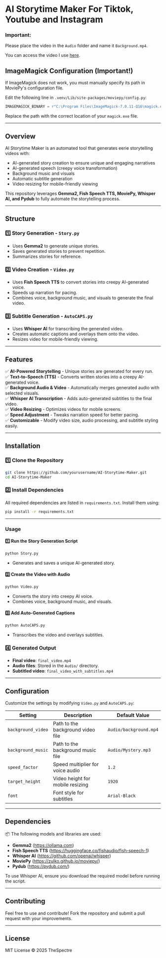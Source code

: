 # AI Storytime Maker For Tiktok, Youtube and Instagram

### Important:
Please place the video in the `Audio` folder and name it `Background.mp4`.

You can access the video I use [here](https://www.dropbox.com/scl/fi/twmr1drewxw6ywdf81ok6/Background.mp4?rlkey=grzpzglv4h3272jenmddgve4x&st=upc1uw3i&dl=0).

## ImageMagick Configuration (Important!)
If ImageMagick does not work, you must manually specify its path in MoviePy's configuration file.

Edit the following line in `.venv/Lib/site-packages/moviepy/config.py`:
```python
IMAGEMAGICK_BINARY = r"C:\Program Files\ImageMagick-7.0.11-Q16\magick.exe"
```
Replace the path with the correct location of your `magick.exe` file.

---

## Overview
AI Storytime Maker is an automated tool that generates eerie storytelling videos with:
- AI-generated story creation to ensure unique and engaging narratives
- AI-generated speech (creepy voice transformation)
- Background music and visuals
- Automatic subtitle generation
- Video resizing for mobile-friendly viewing

This repository leverages **Gemma2, Fish Speech TTS, MoviePy, Whisper AI, and Pydub** to fully automate the storytelling process.

---

## Structure

### 1️⃣ **Story Generation - `Story.py`**
- Uses **Gemma2** to generate unique stories.
- Saves generated stories to prevent repetition.
- Summarizes stories for reference.

### 2️⃣ **Video Creation - `Video.py`**
- Uses **Fish Speech TTS** to convert stories into creepy AI-generated voice.
- Speeds up narration for pacing.
- Combines voice, background music, and visuals to generate the final video.

### 3️⃣ **Subtitle Generation - `AutoCAPS.py`**
- Uses **Whisper AI** for transcribing the generated video.
- Creates automatic captions and overlays them onto the video.
- Resizes video for mobile-friendly viewing.

---

## Features
✅ **AI-Powered Storytelling** - Unique stories are generated for every run.  
✅ **Text-to-Speech (TTS)** - Converts written stories into a creepy AI-generated voice.  
✅ **Background Audio & Video** - Automatically merges generated audio with selected visuals.  
✅ **Whisper AI Transcription** - Adds auto-generated subtitles to the final video.  
✅ **Video Resizing** - Optimizes videos for mobile screens.  
✅ **Speed Adjustment** - Tweaks narration speed for better pacing.  
✅ **Customizable** - Modify video size, audio processing, and subtitle styling easily.  

---

## Installation

### 1️⃣ Clone the Repository
```bash
git clone https://github.com/yourusername/AI-Storytime-Maker.git
cd AI-Storytime-Maker
```

### 2️⃣ Install Dependencies
All required dependencies are listed in `requirements.txt`. Install them using:
```bash
pip install -r requirements.txt
```

---

### Usage

#### 1️⃣ Run the Story Generation Script
```bash
python Story.py
```
- Generates and saves a unique AI-generated story.

#### 2️⃣ Create the Video with Audio
```bash
python Video.py
```
- Converts the story into creepy AI voice.
- Combines voice, background music, and visuals.

#### 3️⃣ Add Auto-Generated Captions
```bash
python AutoCAPS.py
```
- Transcribes the video and overlays subtitles.

### 4️⃣ Generated Output
- **Final video**: `final_video.mp4`
- **Audio files**: Stored in the `Audio/` directory.
- **Subtitled video**: `final_video_with_subtitles.mp4`

---

## Configuration
Customize the settings by modifying `Video.py` and `AutoCAPS.py`:

| Setting | Description | Default Value |
|---------|-------------|---------------|
| `background_video` | Path to the background video file | `Audio/background.mp4` |
| `background_music` | Path to the background music file | `Audio/Mystery.mp3` |
| `speed_factor` | Speed multiplier for voice audio | `1.2` |
| `target_height` | Video height for mobile resizing | `1920` |
| `font` | Font style for subtitles | `Arial-Black` |

---

## Dependencies

📦 The following models and libraries are used:
- **Gemma2** (https://ollama.com)
- **Fish Speech TTS** (https://huggingface.co/fishaudio/fish-speech-1)
- **Whisper AI** (https://github.com/openai/whisper)
- **MoviePy** (https://zulko.github.io/moviepy/)
- **Pydub** (https://pydub.com/)

To use Whisper AI, ensure you download the required model before running the script.

---

## Contributing
Feel free to use and contribute! Fork the repository and submit a pull request with your improvements.

---

## License
MIT License © 2025 TheSpectre

